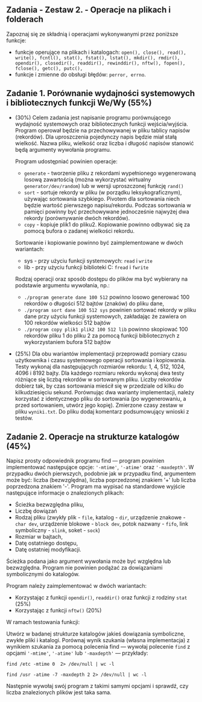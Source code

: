## Zadania - Zestaw 2. - Operacje na plikach i folderach

Zapoznaj się ze składnią i operacjami wykonywanymi przez poniższe funkcje:

- funkcje operujące na plikach i katalogach: `open(), close(), read(), write(), fcntl(), stat(), fstat(), lstat(), mkdir(), rmdir(), opendir(), closedir(), readdir(), rewinddir(), nftw(), fopen(), fclose(), getc(), putc(),`
- funkcje i zmienne do obsługi błędów: `perror, errno`.

## Zadanie 1. Porównanie wydajności systemowych i bibliotecznych funkcji We/Wy (55%)

- (30%) Celem zadania jest napisanie programu porównującego wydajność systemowych oraz bibliotecznych funkcji wejścia/wyjścia. Program operował będzie na przechowywanej w pliku tablicy napisów (rekordów). Dla uproszczenia pojedynczy napis będzie miał stałą wielkość. Nazwa pliku, wielkość oraz liczba  i długość napisów stanowić będą argumenty wywołania programu.

    Program udostępniać powinien operacje:

    - `generate` - tworzenie pliku z rekordami wypełnionego wygenerowaną losową zawartością (można wykorzystać wirtualny `generator/dev/random`) lub w wersji uproszczonej funkcję `rand()`
    - `sort` - sortuje rekordy w pliku (w porządku leksykograficznym), używając sortowania szybkiego. Pivotem dla sortowania niech będzie wartość pierwszego napisu/rekordu.  Podczas sortowania w pamięci powinny być przechowywane jednocześnie najwyżej dwa rekordy (porównywanie dwóch rekordów).
    - `copy` - kopiuje plik1 do pliku2. Kopiowanie powinno odbywać się za pomocą bufora o zadanej wielkości rekordu.

    Sortowanie i kopiowanie powinno być zaimplementowane w dwóch wariantach:

    - sys - przy użyciu funkcji systemowych:  `read` i `write`
    - lib - przy użyciu funkcji biblioteki C: `fread` i `fwrite`

    Rodzaj operacji oraz sposób dostępu do plików ma być wybierany na podstawie argumentu wywołania,  np.:
    - `./program generate dane 100 512` powinno losowo generować 100 rekordów o długości 512 bajtów (znaków)
    do pliku dane,
    - `./program sort dane 100 512 sys` powinien sortować rekordy w pliku dane przy użyciu funkcji systemowych,
    zakładając że zawiera on 100 rekordów wielkości 512 bajtów
    - `./program copy plik1 plik2 100 512 lib` powinno skopiować 100 rekordów pliku 1 do pliku 2 za pomocą funkcji
    bibliotecznych z wykorzystaniem bufora 512 bajtów

- (25%) Dla obu wariantów implementacji przeprowadź pomiary czasu użytkownika i czasu systemowego operacji sortowania i kopiowania. Testy wykonaj dla następujących rozmiarów rekordu: 1, 4, 512, 1024, 4096 i 8192 bajty. Dla każdego rozmiaru rekordu wykonaj dwa testy różniące się liczbą rekordów w sortowanym pliku. Liczby rekordów dobierz tak, by czas sortowania mieścił się w przedziale od kilku do kilkudziesięciu sekund. Porównując dwa warianty implementacji, należy korzystać z identycznego pliku do sortowania (po wygenerowaniu, a przed sortowaniem, utwórz jego kopię). Zmierzone czasy zestaw w pliku `wyniki.txt`. Do pliku dodaj komentarz podsumowujący wnioski z testów.

## Zadanie 2. Operacje na strukturze katalogów (45%)

Napisz prosty odpowiednik programu find — program powinien implementować następujące opcje: `'-mtime'`, `'-atime'` oraz `'-maxdepth'`.  W przypadku dwóch pierwszych, podobnie jak w przypadku find, argumentem może być: liczba (bezwzględna), liczba poprzedzonej znakiem '+' lub liczba poprzedzona znakiem '-'. Program ma wypisać na standardowe wyjście następujące informacje o znalezionych plikach:

- Ścieżka bezwzględna pliku,
- Liczbę dowiązań
- Rodzaj pliku (zwykły plik - `file`, katalog - `dir`, urządzenie znakowe - `char dev`, urządzenie blokowe - `block dev`, potok nazwany - `fifo`, link symboliczny - `slink`, soket - `sock`) 
- Rozmiar w bajtach,
- Datę ostatniego dostępu,
- Datę ostatniej modyfikacji.

Ścieżka podana jako argument wywołania może być względna lub bezwzględna.  Program nie powinien podążać za dowiązaniami symbolicznymi do katalogów.

Program należy zaimplementować w dwóch wariantach:

- Korzystając z funkcji `opendir()`, `readdir()` oraz funkcji z rodziny `stat` (25%)
- Korzystając z funkcji `nftw()` (20%)

W ramach testowania funkcji:

Utwórz w badanej strukturze katalogów jakieś dowiązania symboliczne, zwykłe pliki i katalogi.
Porównaj wynik szukania (własna implementacja) z wynikiem szukania za pomocą polecenia find — wywołaj polecenie `find` z opcjami `'-mtime'`, `'-atime'` lub `'-maxdepth'` — przykłady:

`find /etc -mtime 0  2> /dev/null | wc -l`

`find /usr -atime -7 -maxdepth 2 2> /dev/null | wc -l`

Następnie wywołaj swój program z takimi samymi opcjami i sprawdź, czy liczba znalezionych plików jest taka sama.
